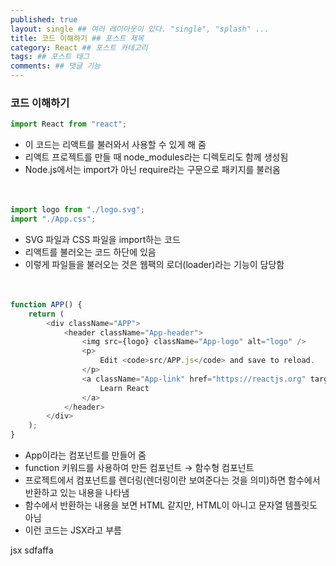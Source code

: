 ```yaml
---
published: true
layout: single ## 여러 레이아웃이 있다. "single", "splash" ...
title: 코드 이해하기 ## 포스트 제목
category: React ## 포스트 카테고리
tags: ## 포스트 태그
comments: ## 댓글 기능
---
```


### 코드 이해하기

```javascript
import React from "react";
```

-   이 코드는 리액트를 불러와서 사용할 수 있게 해 줌
-   리액트 프로젝트를 만들 때 node_modules라는 디렉토리도 함께 생성됨
-   Node.js에서는 import가 아닌 require라는 구문으로 패키지를 불러옴
    <br/>
    <br/>
    <br/>

```javascript
import logo from "./logo.svg";
import "./App.css";
```

-   SVG 파일과 CSS 파일을 import하는 코드
-   리액트를 불러오는 코드 하단에 있음
-   이렇게 파일들을 불러오는 것은 웹팩의 로더(loader)라는 기능이 담당함
    <br/>
    <br/>
    <br/>

```javascript
function APP() {
    return (
        <div className="APP">
            <header className="App-header">
                <img src={logo} className="App-logo" alt="logo" />
                <p>
                    Edit <code>src/APP.js</code> and save to reload.
                </p>
                <a className="App-link" href="https://reactjs.org" target="_blank" rel="noopener noreferrer">
                    Learn React
                </a>
            </header>
        </div>
    );
}
```

-   App이라는 컴포넌트를 만들어 줌
-   function 키워드를 사용하여 만든 컴포넌트 → 함수형 컴포넌트
-   프로젝트에서 컴포넌트를 렌더링(렌더링이란 보여준다는 것을 의미)하면 함수에서 반환하고 있는 내용을 나타냄
-   함수에서 반환하는 내용을 보면 HTML 같지만, HTML이 아니고 문자열 템플릿도 아님
-   이런 코드는 JSX라고 부름

jsx
sdfaffa
